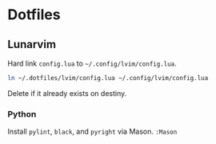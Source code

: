 # Dotfiles

## Lunarvim

Hard link `config.lua` to `~/.config/lvim/config.lua`.

```bash
ln ~/.dotfiles/lvim/config.lua ~/.config/lvim/config.lua
```

Delete if it already exists on destiny.

### Python

Install `pylint`, `black`, and `pyright` via Mason.
`:Mason`
